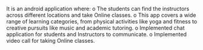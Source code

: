 It is an android application where: 
o The students can find the instructors across different locations and take Online classes.
o This app covers a wide range of learning categories, from physical activities like yoga and fitness to creative pursuits like music and academic tutoring.
o Implemented chat application for students and Instructors to communicate.
o Implemented video call for taking Online classes. 
